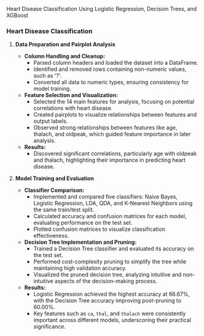 Heart Disease Classification Using Logistic Regression, Decision Trees, and XGBoost

### **Heart Disease Classification**

1. **Data Preparation and Pairplot Analysis**
   - **Column Handling and Cleanup:**
     - Parsed column headers and loaded the dataset into a DataFrame.
     - Identified and removed rows containing non-numeric values, such as '?'.
     - Converted all data to numeric types, ensuring consistency for model training.
   - **Feature Selection and Visualization:**
     - Selected the 14 main features for analysis, focusing on potential correlations with heart disease.
     - Created pairplots to visualize relationships between features and output labels.
     - Observed strong relationships between features like age, thalach, and oldpeak, which guided feature importance in later analysis.
   - **Results:**
     - Discovered significant correlations, particularly age with oldpeak and thalach, highlighting their importance in predicting heart disease.
   
2. **Model Training and Evaluation**
   - **Classifier Comparison:**
     - Implemented and compared five classifiers: Naive Bayes, Logistic Regression, LDA, QDA, and K-Nearest Neighbors using the same train/test split.
     - Calculated accuracy and confusion matrices for each model, evaluating performance on the test set.
     - Plotted confusion matrices to visualize classification effectiveness.
   - **Decision Tree Implementation and Pruning:**
     - Trained a Decision Tree classifier and evaluated its accuracy on the test set.
     - Performed cost-complexity pruning to simplify the tree while maintaining high validation accuracy.
     - Visualized the pruned decision tree, analyzing intuitive and non-intuitive aspects of the decision-making process.
   - **Results:**
     - Logistic Regression achieved the highest accuracy at 66.67%, with the Decision Tree accuracy improving post-pruning to 60.00%.
     - Key features such as `ca`, `thal`, and `thalach` were consistently important across different models, underscoring their practical significance.
